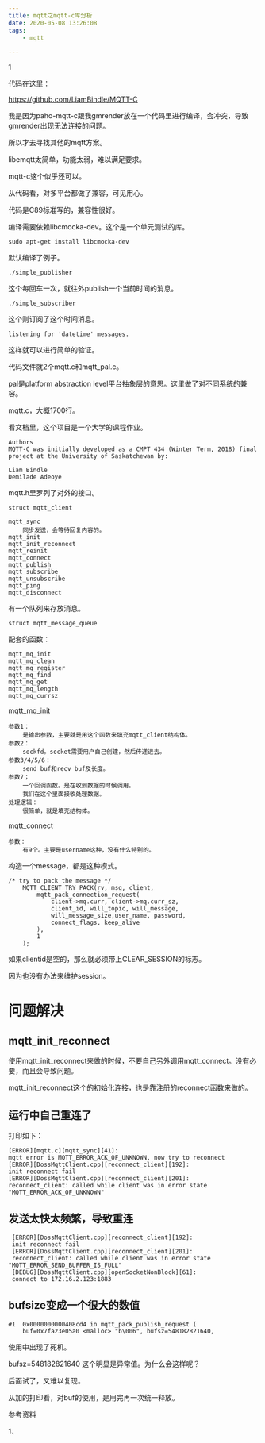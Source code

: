 ```yaml
---
title: mqtt之mqtt-c库分析
date: 2020-05-08 13:26:08
tags:
	- mqtt

---
```


1

代码在这里：

https://github.com/LiamBindle/MQTT-C

我是因为paho-mqtt-c跟我gmrender放在一个代码里进行编译，会冲突，导致gmrender出现无法连接的问题。

所以才去寻找其他的mqtt方案。

libemqtt太简单，功能太弱，难以满足要求。

mqtt-c这个似乎还可以。

从代码看，对多平台都做了兼容，可见用心。

代码是C89标准写的，兼容性很好。

编译需要依赖libcmocka-dev。这个是一个单元测试的库。

```
sudo apt-get install libcmocka-dev
```

默认编译了例子。

```
./simple_publisher 
```

这个每回车一次，就往外publish一个当前时间的消息。

```
./simple_subscriber 
```

这个则订阅了这个时间消息。

```
listening for 'datetime' messages.
```

这样就可以进行简单的验证。

代码文件就2个mqtt.c和mqtt_pal.c。

pal是platform abstraction level平台抽象层的意思。这里做了对不同系统的兼容。

mqtt.c，大概1700行。

看文档里，这个项目是一个大学的课程作业。

```
Authors
MQTT-C was initially developed as a CMPT 434 (Winter Term, 2018) final project at the University of Saskatchewan by:

Liam Bindle
Demilade Adeoye
```

mqtt.h里罗列了对外的接口。

```
struct mqtt_client 

mqtt_sync
	同步发送，会等待回复内容的。
mqtt_init
mqtt_init_reconnect
mqtt_reinit
mqtt_connect
mqtt_publish
mqtt_subscribe
mqtt_unsubscribe
mqtt_ping
mqtt_disconnect
```



有一个队列来存放消息。

```
struct mqtt_message_queue
```

配套的函数：

```
mqtt_mq_init
mqtt_mq_clean
mqtt_mq_register
mqtt_mq_find
mqtt_mq_get
mqtt_mq_length
mqtt_mq_currsz
```



mqtt_mq_init

```
参数1：
	是输出参数，主要就是用这个函数来填充mqtt_client结构体。
参数2：
	sockfd。socket需要用户自己创建，然后传递进去。
参数3/4/5/6：
	send buf和recv buf及长度。
参数7；
	一个回调函数。是在收到数据的时候调用。
	我们在这个里面接收处理数据。
处理逻辑：
	很简单，就是填充结构体。
```

mqtt_connect

```
参数：
	有9个。主要是username这种，没有什么特别的。
```

构造一个message，都是这种模式。

```
/* try to pack the message */
    MQTT_CLIENT_TRY_PACK(rv, msg, client, 
        mqtt_pack_connection_request(
            client->mq.curr, client->mq.curr_sz,
            client_id, will_topic, will_message, 
            will_message_size,user_name, password, 
            connect_flags, keep_alive
        ), 
        1
    );
```



如果clientid是空的，那么就必须带上CLEAR_SESSION的标志。

因为也没有办法来维护session。



# 问题解决

## mqtt_init_reconnect

使用mqtt_init_reconnect来做的时候，不要自己另外调用mqtt_connect。没有必要，而且会导致问题。

mqtt_init_reconnect这个的初始化连接，也是靠注册的reconnect函数来做的。

## 运行中自己重连了

打印如下：

```
[ERROR][mqtt.c][mqtt_sync][41]:                                                      
mqtt error is MQTT_ERROR_ACK_OF_UNKNOWN, now try to reconnect                        
[ERROR][DossMqttClient.cpp][reconnect_client][192]:                                  
init reconnect fail                                                                  
[ERROR][DossMqttClient.cpp][reconnect_client][201]:                                  
reconnect_client: called while client was in error state "MQTT_ERROR_ACK_OF_UNKNOWN" 
```

## 发送太快太频繁，导致重连

```
 [ERROR][DossMqttClient.cpp][reconnect_client][192]:                                      
 init reconnect fail                                                                      
 [ERROR][DossMqttClient.cpp][reconnect_client][201]:                                      
 reconnect_client: called while client was in error state "MQTT_ERROR_SEND_BUFFER_IS_FULL"
 [DEBUG][DossMqttClient.cpp][openSocketNonBlock][61]:                                     
 connect to 172.16.2.123:1883                                                             
```

## bufsize变成一个很大的数值

```
#1  0x0000000000408cd4 in mqtt_pack_publish_request (
    buf=0x7fa23e05a0 <malloc> "b\006", bufsz=548182821640,
```

使用中出现了死机。

bufsz=548182821640 这个明显是异常值。为什么会这样呢？

后面试了，又难以复现。

从加的打印看，对buf的使用，是用完再一次统一释放。



参考资料

1、

